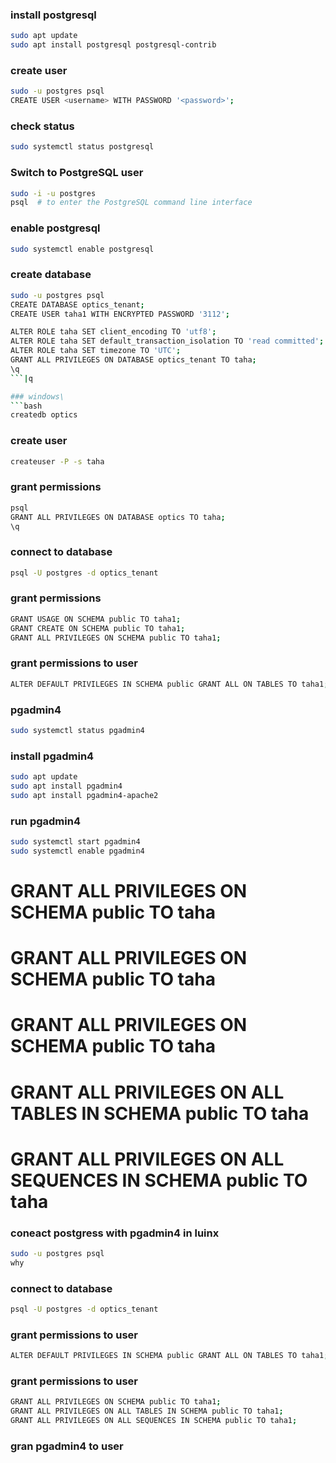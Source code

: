 ### install postgresql
```bash
sudo apt update
sudo apt install postgresql postgresql-contrib
```


### create user
```bash
sudo -u postgres psql
CREATE USER <username> WITH PASSWORD '<password>';
```

### check status
```bash
sudo systemctl status postgresql
```

### Switch to PostgreSQL user
```bash
sudo -i -u postgres
psql  # to enter the PostgreSQL command line interface
```

### enable postgresql
```bash
sudo systemctl enable postgresql
```

### create database
```bash
sudo -u postgres psql
CREATE DATABASE optics_tenant;
CREATE USER taha1 WITH ENCRYPTED PASSWORD '3112';

ALTER ROLE taha SET client_encoding TO 'utf8';
ALTER ROLE taha SET default_transaction_isolation TO 'read committed';
ALTER ROLE taha SET timezone TO 'UTC';
GRANT ALL PRIVILEGES ON DATABASE optics_tenant TO taha;
\q
```|q

### windows\
```bash
createdb optics
```

### create user
```bash
createuser -P -s taha
```

### grant permissions
```bash
psql
GRANT ALL PRIVILEGES ON DATABASE optics TO taha;
\q
```
### connect to database
```bash
psql -U postgres -d optics_tenant
```
### grant permissions
```bash
GRANT USAGE ON SCHEMA public TO taha1;
GRANT CREATE ON SCHEMA public TO taha1;
GRANT ALL PRIVILEGES ON SCHEMA public TO taha1;
```
### grant permissions to user       
```bash
ALTER DEFAULT PRIVILEGES IN SCHEMA public GRANT ALL ON TABLES TO taha1;
```

### pgadmin4
```bash
sudo systemctl status pgadmin4
```

### install pgadmin4
```bash
sudo apt update
sudo apt install pgadmin4
sudo apt install pgadmin4-apache2
```

### run pgadmin4
```bash
sudo systemctl start pgadmin4
sudo systemctl enable pgadmin4
```
# GRANT ALL PRIVILEGES ON SCHEMA public TO taha
# GRANT ALL PRIVILEGES ON SCHEMA public TO taha
# GRANT ALL PRIVILEGES ON SCHEMA public TO taha
# GRANT ALL PRIVILEGES ON ALL TABLES IN SCHEMA public TO taha
# GRANT ALL PRIVILEGES ON ALL SEQUENCES IN SCHEMA public TO taha


### coneact  postgress with pgadmin4 in luinx
```bash
sudo -u postgres psql
why 
```

### connect to database
```bash
psql -U postgres -d optics_tenant
```

### grant permissions to user       
```bash
ALTER DEFAULT PRIVILEGES IN SCHEMA public GRANT ALL ON TABLES TO taha1;
```

### grant permissions to user       
```bash
GRANT ALL PRIVILEGES ON SCHEMA public TO taha1;
GRANT ALL PRIVILEGES ON ALL TABLES IN SCHEMA public TO taha1;
GRANT ALL PRIVILEGES ON ALL SEQUENCES IN SCHEMA public TO taha1;
```

### gran pgadmin4 to user
```bash

